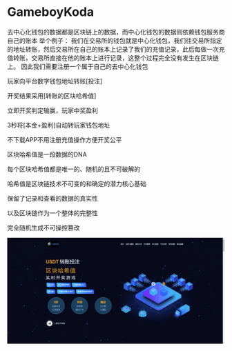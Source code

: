# GameboyKoda

去中心化钱包的数据都是区块链上的数据，而中心化钱包的数据则依赖钱包服务商自己的账本
举个例子：
我们在交易所的钱包就是中心化钱包，我们往交易所指定的地址转账，然后交易所在自己的账本上记录了我们的充值记录，此后每做一次充值转账，交易所直接在他的账本上进行记录，这整个过程完全没有发生在区块链上。
因此我们需要注册一个属于自己的去中心化钱包

玩家向平台数字钱包地址转账[投注]

开奖结果采用[转账的区块哈希值]

立即开奖判定输赢，玩家中奖盈利

3秒将[本金+盈利]自动转玩家钱包地址

不下载APP不用注册充值操作方便开奖公平

区块哈希值是一段数据的DNA

每个区块哈希值都是唯一的、随机的且不可破解的

哈希值是区块链技术不可变的和确定的潜力核心基础

保留了记录和查看的数据的真实性

以及区块链作为一个整体的完整性

完全随机生成不可操控篡改

![nft](5fea9eb9-50bb-4fdf-bab5-f3cb416a27b8_.png)

